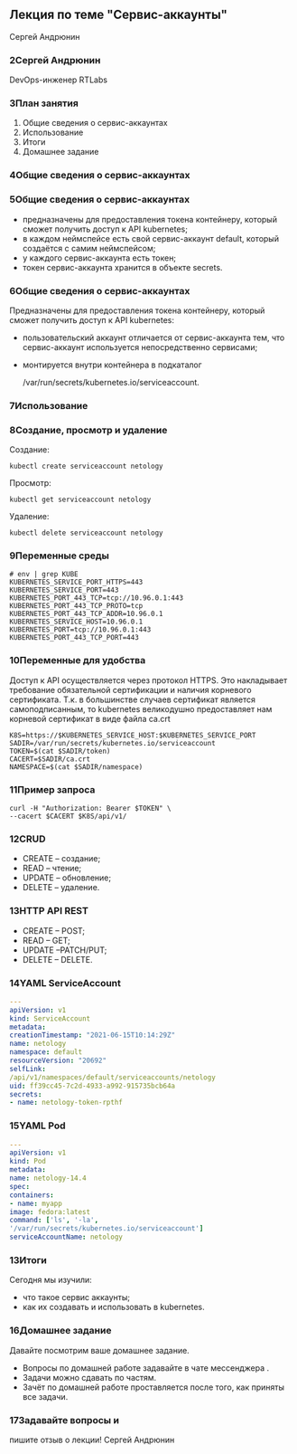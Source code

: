 ## Лекция по теме "Сервис-аккаунты"

Сергей
Андрюнин

### 2Сергей Андрюнин
DevOps-инженер
RTLabs

### 3План занятия
1. Общие сведения о сервис-аккаунтах
2. Использование
3. Итоги
4. Домашнее задание

### 4Общие сведения о сервис-аккаунтах

### 5Общие сведения о сервис-аккаунтах
- предназначены для предоставления токена контейнеру,
который сможет получить доступ к API kubernetes;
- в каждом неймспейсе есть свой сервис-аккаунт default,
который создаётся с самим неймспейсом;
- у каждого сервис-аккаунта есть токен;
- токен сервис-аккаунта хранится в объекте secrets.

### 6Общие сведения о сервис-аккаунтах
Предназначены для предоставления токена контейнеру, который
сможет получить доступ к API kubernetes:
- пользовательский аккаунт отличается от сервис-аккаунта тем,
что сервис-аккаунт используется непосредственно сервисами;
- монтируется внутри контейнера в подкаталог

    /var/run/secrets/kubernetes.io/serviceaccount.



### 7Использование

### 8Создание, просмотр и удаление
Создание:

    kubectl create serviceaccount netology

Просмотр:

    kubectl get serviceaccount netology

Удаление:

    kubectl delete serviceaccount netology

### 9Переменные среды

    # env | grep KUBE
    KUBERNETES_SERVICE_PORT_HTTPS=443
    KUBERNETES_SERVICE_PORT=443
    KUBERNETES_PORT_443_TCP=tcp://10.96.0.1:443
    KUBERNETES_PORT_443_TCP_PROTO=tcp
    KUBERNETES_PORT_443_TCP_ADDR=10.96.0.1
    KUBERNETES_SERVICE_HOST=10.96.0.1
    KUBERNETES_PORT=tcp://10.96.0.1:443
    KUBERNETES_PORT_443_TCP_PORT=443

### 10Переменные для удобства
Доступ к API осуществляется через протокол HTTPS. Это накладывает
требование обязательной сертификации и наличия корневого
сертификата.
Т.к. в большинстве случаев сертификат является самоподписанным,
то kubernetes великодушно предоставляет нам корневой сертификат
в виде файла ca.crt

    K8S=https://$KUBERNETES_SERVICE_HOST:$KUBERNETES_SERVICE_PORT
    SADIR=/var/run/secrets/kubernetes.io/serviceaccount
    TOKEN=$(cat $SADIR/token)
    CACERT=$SADIR/ca.crt
    NAMESPACE=$(cat $SADIR/namespace)

### 11Пример запроса

    curl -H "Authorization: Bearer $TOKEN" \
    --cacert $CACERT $K8S/api/v1/
    
### 12CRUD
- CREATE – создание;
- READ – чтение;
- UPDATE – обновление;
- DELETE – удаление.

### 13HTTP API REST
- CREATE – POST;
- READ – GET;
- UPDATE –PATCH/PUT;
- DELETE – DELETE.

### 14YAML ServiceAccount
```yml
---
apiVersion: v1
kind: ServiceAccount
metadata:
creationTimestamp: "2021-06-15T10:14:29Z"
name: netology
namespace: default
resourceVersion: "20692"
selfLink:
/api/v1/namespaces/default/serviceaccounts/netology
uid: ff39cc45-7c2d-4933-a992-915735bcb64a
secrets:
- name: netology-token-rpthf
```

### 15YAML Pod
```yml
---
apiVersion: v1
kind: Pod
metadata:
name: netology-14.4
spec:
containers:
- name: myapp
image: fedora:latest
command: ['ls', '-la',
'/var/run/secrets/kubernetes.io/serviceaccount']
serviceAccountName: netology
```

### 13Итоги
Сегодня мы изучили:
- что такое сервис аккаунты;
- как их создавать и использовать в kubernetes.

### 16Домашнее задание
Давайте посмотрим ваше домашнее задание.
- Вопросы по домашней работе задавайте в чате мессенджера .
- Задачи можно сдавать по частям.
- Зачёт по домашней работе проставляется после того, как приняты
все задачи.

### 17Задавайте вопросы и
пишите отзыв о лекции!
Сергей Андрюнин
